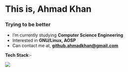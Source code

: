 <h1 align="left">This is, Ahmad Khan</h1>
<h3 align="left">Trying to be better</h3>

- I’m currently studying **Computer Science Engineering**
- Interested in **GNU/Linux, AOSP**
- Can contact me at, **github.ahmadkhan@gmail.com**

  
**Tech Stack**:-
<p align="left">
  <a href="https://skillicons.dev">
    <img src="https://skillicons.dev/icons?i=cpp,git,html,java,linux,mysql,python" />
  </a>
</p>
